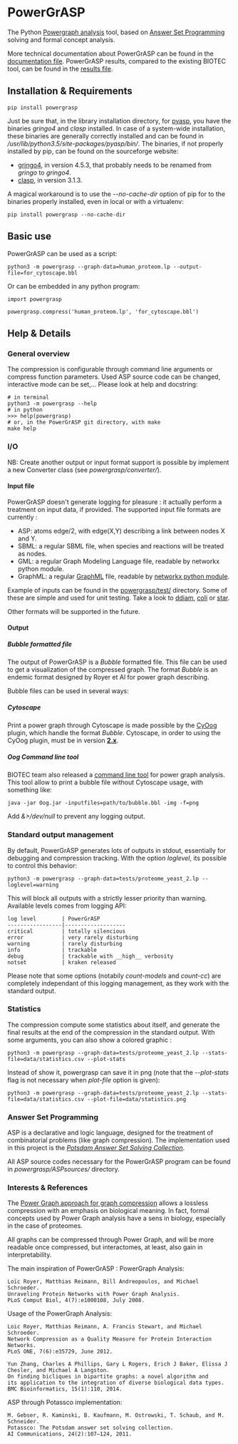 # PowerGrASP
The Python [Powergraph analysis](https://en.wikipedia.org/wiki/Power_graph_analysis) tool,
based on [Answer Set Programming](https://en.wikipedia.org/wiki/Answer_set_programming) solving and formal concept analysis.

More technical documentation about PowerGrASP can be found in the [documentation file](https://github.com/Aluriak/PowerGrASP/blob/0.4.x/doc/documentation.mkd).
PowerGrASP results, compared to the existing BIOTEC tool, can be found in the [results file](https://github.com/Aluriak/PowerGrASP/blob/0.4.x/doc/results.mkd).



## Installation & Requirements

    pip install powergrasp

Just be sure that, in the library installation directory, for [pyasp](https://github.com/sthiele/pyasp),
you have the binaries *gringo4* and *clasp* installed.
In case of a system-wide installation, these binaries are generally correctly installed and can be found in */usr/lib/python3.5/site-packages/pyasp/bin/*.
The binaries, if not properly installed by pip, can be found on the sourceforge website:
- [gringo4](http://sourceforge.net/projects/potassco/files/gringo/4.5.3/), in version 4.5.3, that probably needs to be renamed from *gringo* to *gringo4*.
- [clasp](http://sourceforge.net/projects/potassco/files/clasp/3.1.3/), in version 3.1.3.

A magical workaround is to use the *--no-cache-dir* option of pip for to the binaries properly installed, even in local or with a virtualenv:

    pip install powergrasp --no-cache-dir


## Basic use
PowerGrASP can be used as a script:

    python3 -m powergrasp --graph-data=human_proteom.lp --output-file=for_cytoscape.bbl

Or can be embedded in any python program:

    import powergrasp

    powergrasp.compress('human_proteom.lp', 'for_cytoscape.bbl')


## Help & Details
### General overview
The compression is configurable through command line arguments or compress function parameters.
Used ASP source code can be changed, interactive mode can be set,… Please look at help and docstring:

    # in terminal
    python3 -m powergrasp --help
    # in python
    >>> help(powergrasp)
    # or, in the PowerGrASP git directory, with make
    make help



### I/O
NB: Create another output or input format support is possible by implement a new Converter class (see *powergrasp/converter/*).

#### Input file
PowerGrASP doesn't generate logging for pleasure : it actually perform a treatment on input data, if provided.
The supported input file formats are currently :
- ASP: atoms edge/2, with edge(X,Y) describing a link between nodes X and Y.
- SBML: a regular SBML file, when species and reactions will be treated as nodes.
- GML: a regular Graph Modeling Language file, readable by networkx python module.
- GraphML: a regular [GraphML](http://graphml.graphdrawing.org/) file, readable by [networkx python module](https://networkx.github.io/documentation/networkx-1.9/reference/readwrite.graphml.html).

Example of inputs can be found in the [powergrasp/test/](https://github.com/Aluriak/PowerGrASP/blob/0.4.x/powergrasp/tests) directory.
Some of these are simple and used for unit testing. Take a look to [ddiam](https://github.com/Aluriak/PowerGrASP/blob/0.4.x/powergrasp/tests/double_biclique.lp), [coli](https://github.com/Aluriak/PowerGrASP/blob/0.4.x/powergrasp/tests/ecoli_2896-23.gml) or [star](https://github.com/Aluriak/PowerGrASP/blob/0.4.x/powergrasp/tests/star.lp).

Other formats will be supported in the future.

#### Output

##### Bubble formatted file
The output of PowerGrASP is a *Bubble* formatted file. This file can be used to get a visualization of the compressed graph.
The format *Bubble* is an endemic format designed by Royer et Al for power graph describing.

Bubble files can be used in several ways:

##### Cytoscape
Print a power graph through Cytoscape is made possible by the [CyOog](http://www.biotec.tu-dresden.de/research/schroeder/powergraphs/) plugin,
which handle the format *Bubble*.
Cytoscape, in order to using the CyOog plugin, must be in version __[2.x](http://www.cytoscape.org/download_old_versions.html)__.

##### Oog Command line tool
BIOTEC team also released a [command line tool](http://www.biotec.tu-dresden.de/research/schroeder/powergraphs/download-command-line-tool.html) for power graph analysis.
This tool allow to print a bubble file without Cytoscape usage, with something like:

    java -jar Oog.jar -inputfiles=path/to/bubble.bbl -img -f=png

Add *&>/dev/null* to prevent any logging output.



### Standard output management
By default, PowerGrASP generates lots of outputs in stdout, essentially for debugging and compression tracking.
With the option *loglevel*, its possible to control this behavior:

    python3 -m powergrasp --graph-data=tests/proteome_yeast_2.lp --loglevel=warning

This will block all outputs with a strictly lesser priority than warning.
Available levels comes from logging API:

    log level        | PowerGrASP
    -----------------|-------------------
    critical         | totally silencious
    error            | very rarely disturbing
    warning          | rarely disturbing
    info             | trackable
    debug            | trackable with __high__ verbosity
    notset           | kraken released

Please note that some options (notabily *count-models* and *count-cc*) are completely independant of this logging management, as they work with the standard output.


### Statistics
The compression compute some statistics about itself, and generate the final results
at the end of the compression in the standard output.
With some arguments, you can also show a colored graphic :

    python3 -m powergrasp --graph-data=tests/proteome_yeast_2.lp --stats-file=data/statistics.csv --plot-stats

Instead of show it, powergrasp can save it in png (note that the *--plot-stats* flag is not necessary when *plot-file* option is given):

    python3 -m powergrasp --graph-data=tests/proteome_yeast_2.lp --stats-file=data/statistics.csv --plot-file=data/statistics.png


### Answer Set Programming
ASP is a declarative and logic language, designed for the treatment of combinatorial problems (like graph compression).
The implementation used in this project is the [*Potsdam Answer Set Solving Collection*](http://potassco.sourceforge.net/index.html).

All ASP source codes necessary for the PowerGrASP program can be found in *powergrasp/ASPsources/* directory.



### Interests & References

The [Power Graph approach for graph compression](https://en.wikipedia.org/wiki/Power_graph_analysis) allows a lossless compression with an emphasis on biological meaning.
In fact, formal concepts used by Power Graph analysis have a sens in biology, especially in the case of proteomes.

All graphs can be compressed through Power Graph, and will be more readable once compressed,
but interactomes, at least, also gain in interpretability.

The main inspiration of PowerGrASP : PowerGraph Analysis:

    Loïc Royer, Matthias Reimann, Bill Andreopoulos, and Michael Schroeder.
    Unraveling Protein Networks with Power Graph Analysis.
    PLoS Comput Biol, 4(7):e1000108, July 2008.

Usage of the PowerGraph Analysis:

    Loic Royer, Matthias Reimann, A. Francis Stewart, and Michael Schroeder.
    Network Compression as a Quality Measure for Protein Interaction Networks.
    PLoS ONE, 7(6):e35729, June 2012.

    Yun Zhang, Charles A Phillips, Gary L Rogers, Erich J Baker, Elissa J Chesler, and Michael A Langston.
    On finding bicliques in bipartite graphs: a novel algorithm and
    its application to the integration of diverse biological data types.
    BMC Bioinformatics, 15(1):110, 2014.

ASP through Potassco implementation:

    M. Gebser, R. Kaminski, B. Kaufmann, M. Ostrowski, T. Schaub, and M. Schneider.
    Potassco: The Potsdam answer set solving collection.
    AI Communications, 24(2):107–124, 2011.

